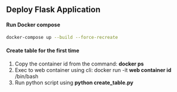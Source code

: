 ## Deploy Flask Application

#### Run Docker compose
```bash
docker-compose up --build --force-recreate
```

#### Create table for the first time

<ol>
  <li>Copy the container id from the command: <b>docker ps</b></li>
  <li>Exec to web container using cli: docker run -it <b>web container id</b> /bin/bash</li>
  <li>Run python script using <b>python create_table.py</b></li>
</ol>
